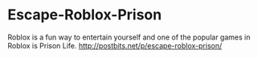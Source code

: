 # Escape-Roblox-Prison
Roblox is a fun way to entertain yourself and one of the popular games in Roblox is Prison Life. http://postbits.net/p/escape-roblox-prison/
